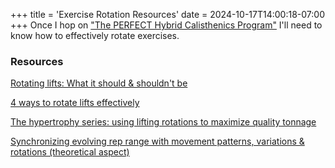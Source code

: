 +++
title = 'Exercise Rotation Resources'
date = 2024-10-17T14:00:18-07:00
+++
Once I hop on ["The PERFECT Hybrid Calisthenics Program"](https://www.youtube.com/watch?v=_P0-kYyVMn4) I'll need to know how to effectively rotate exercises.

### Resources
[Rotating lifts: What it should & shouldn't be](https://www.youtube.com/watch?v=z9MDwMO8K4Y)

[4 ways to rotate lifts effectively](https://www.youtube.com/watch?v=wJTax5ziJUY)

[The hypertrophy series: using lifting rotations to maximize quality tonnage](https://www.youtube.com/watch?v=uRWgz3nhqds)

[Synchronizing evolving rep range with movement patterns, variations & rotations (theoretical aspect)](https://www.youtube.com/watch?v=mbtAKsbDz9I)
